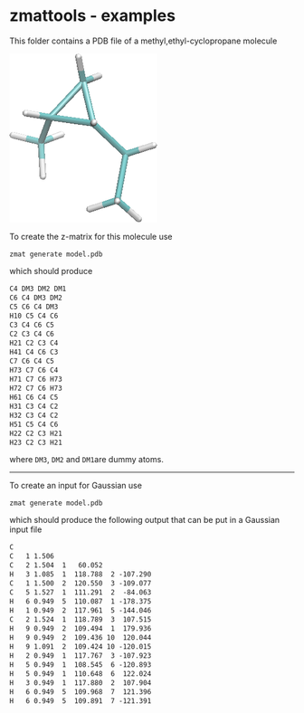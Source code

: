 zmattools - examples
=========

This folder contains a PDB file of a methyl,ethyl-cyclopropane molecule

![image](model.png)

To create the z-matrix for this molecule use

    zmat generate model.pdb

which should produce

    C4 DM3 DM2 DM1
    C6 C4 DM3 DM2
    C5 C6 C4 DM3
    H10 C5 C4 C6
    C3 C4 C6 C5
    C2 C3 C4 C6
    H21 C2 C3 C4
    H41 C4 C6 C3
    C7 C6 C4 C5
    H73 C7 C6 C4
    H71 C7 C6 H73
    H72 C7 C6 H73
    H61 C6 C4 C5
    H31 C3 C4 C2
    H32 C3 C4 C2
    H51 C5 C4 C6
    H22 C2 C3 H21
    H23 C2 C3 H21

where `DM3`, `DM2` and `DM1`are dummy atoms.

---

To create an input for Gaussian use

    zmat generate model.pdb

which should produce the following output that can be put in a Gaussian input file

    C
    C   1 1.506
    C   2 1.504  1   60.052
    H   3 1.085  1  118.788  2 -107.290
    C   1 1.500  2  120.550  3 -109.077
    C   5 1.527  1  111.291  2  -84.063
    H   6 0.949  5  110.087  1 -178.375
    H   1 0.949  2  117.961  5 -144.046
    C   2 1.524  1  118.789  3  107.515
    H   9 0.949  2  109.494  1  179.936
    H   9 0.949  2  109.436 10  120.044
    H   9 1.091  2  109.424 10 -120.015
    H   2 0.949  1  117.767  3 -107.923
    H   5 0.949  1  108.545  6 -120.893
    H   5 0.949  1  110.648  6  122.024
    H   3 0.949  1  117.880  2  107.904
    H   6 0.949  5  109.968  7  121.396
    H   6 0.949  5  109.891  7 -121.391
